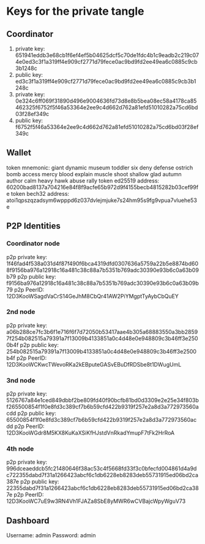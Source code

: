 # Keys for the private tangle

## Coordinator
1. private key:   651941eddb3e68cb1f6ef4ef5b04625dcf5c70de1fdc4b1c9eadb2c219c074e0ed3c3f1a319ff4e909cf2771d79fece0ac9bd9fd2ee49ea6c0885c9cb3b1248c
1. public key:    ed3c3f1a319ff4e909cf2771d79fece0ac9bd9fd2ee49ea6c0885c9cb3b1248c
2. private key:   0e324c6ff069f31890d496e9004636fd73d8e8b5bea08ec58a4178ca85462325f6752f5f46a53364e2ee9c4d662d762a81efd51010282a75cd6bd03f28ef349c
2. public key:    f6752f5f46a53364e2ee9c4d662d762a81efd51010282a75cd6bd03f28ef349c

## Wallet

token mnemonic:            giant dynamic museum toddler six deny defense ostrich bomb access mercy blood explain muscle shoot shallow glad autumn author calm heavy hawk abuse rally
token ed25519 address:     60200bad8137a704216e84f8f9acfe65b972d9f4155becb4815282b03cef99fe
token bech32 address:      atoi1qpszqzadsym6wpppd6z037dvlejmjuke7s24hm95s9fg9vpua7vluehe53e

## P2P Identities

### Coordinator node
p2p private key:   1f46fad4f538a031d4f87f490f6bca4319dfd0307636a5759a22b5e8874bd608f9156ba976a12918c16a481c38c88a7b5351b769adc30390e93b6c0a63b09b79
p2p public key:    f9156ba976a12918c16a481c38c88a7b5351b769adc30390e93b6c0a63b09b79
p2p PeerID:        12D3KooWSagdVaCrS14GeJhM8CbQr41AW2PiYMgptTyAybCbQuEY

### 2nd node
p2p private key:   a06b288ce7fc3b6f1e716f6f7d72050b53417aae4b305a68883550a3bb28597f254b082515a79391a7f13009b4133851a0c4d48e0e948809c3b46ff3e2500b4f
p2p public key:    254b082515a79391a7f13009b4133851a0c4d48e0e948809c3b46ff3e2500b4f
p2p PeerID:        12D3KooWCKwcTWevoRKa2kEBputeGASvEBuDfRDSbe8t1DWugUmL

### 3nd node
p2p private key:   5126767a84e1ced849dbbf2be809fd40f90bcfb81bd0d3309e2e25e34f803bf265500854f1f0e8fd3c389cf7b6b59cfd422b9319f257e2a8d3a772973560acdd
p2p public key:    65500854f1f0e8fd3c389cf7b6b59cfd422b9319f257e2a8d3a772973560acdd
p2p PeerID:        12D3KooWGdr8M5KX8KuKaXSiKfHJstdVnRkadYmupF7tFk2HrRoA

### 4th node
p2p private key:   996dceaeddcb5fc21480646f38ac53c4f5668fd33f3c0bfecfd004861d4a9dc722355dabd7f31a1266423abcf6c1db6228eb8283deb55731915ed06bd2ca387e
p2p public key:    22355dabd7f31a1266423abcf6c1db6228eb8283deb55731915ed06bd2ca387e
p2p PeerID:        12D3KooWC7uE9w3RN4Vh1FJAZa8SbE8yMWR6wCVBajcWpyWguV73

## Dashboard

Username: admin
Password: admin
